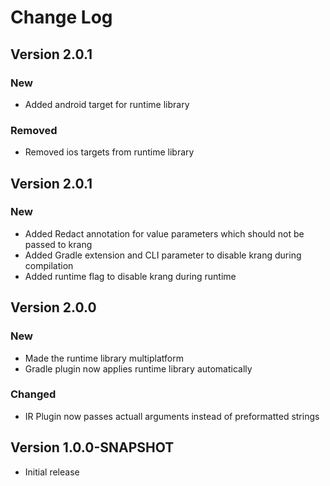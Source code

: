 Change Log
==========

## Version 2.0.1

### New

- Added android target for runtime library

### Removed

- Removed ios targets from runtime library

## Version 2.0.1

### New

- Added Redact annotation for value parameters which should not be passed to krang
- Added Gradle extension and CLI parameter to disable krang during compilation
- Added runtime flag to disable krang during runtime

## Version 2.0.0

### New

- Made the runtime library multiplatform
- Gradle plugin now applies runtime library automatically

### Changed

- IR Plugin now passes actuall arguments instead of preformatted strings
## Version 1.0.0-SNAPSHOT
 * Initial release
